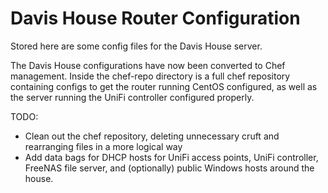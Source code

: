 Davis House Router Configuration
===========

Stored here are some config files for the Davis House server.  

The Davis House configurations have now been converted to Chef management.  Inside the chef-repo directory is a full chef repository containing configs to get the router running CentOS configured, as well as the server running the UniFi controller configured properly.

TODO: 

* Clean out the chef repository, deleting unnecessary cruft and rearranging files in a more logical way
* Add data bags for DHCP hosts for UniFi access points, UniFi controller, FreeNAS file server, and (optionally) public Windows hosts around the house.

